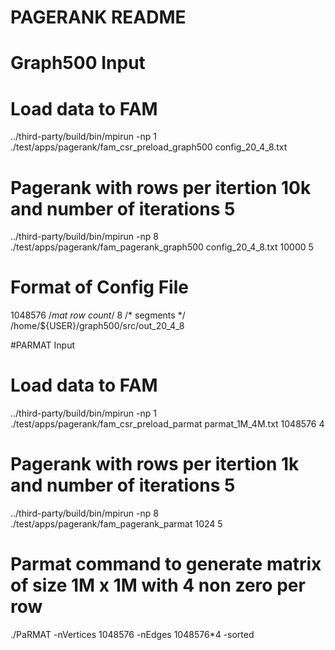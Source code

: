 # PAGERANK README

# Graph500 Input
# Load data to FAM
../third-party/build/bin/mpirun -np 1 ./test/apps/pagerank/fam_csr_preload_graph500 config_20_4_8.txt

# Pagerank with rows per itertion 10k and number of iterations 5
../third-party/build/bin/mpirun -np 8 ./test/apps/pagerank/fam_pagerank_graph500 config_20_4_8.txt 10000 5

# Format of Config File
1048576 /*mat row count*/
8 /* segments */
/home/${USER}/graph500/src/out_20_4_8

#PARMAT Input
# Load data to FAM
../third-party/build/bin/mpirun -np 1 ./test/apps/pagerank/fam_csr_preload_parmat parmat_1M_4M.txt 1048576 4

# Pagerank with rows per itertion 1k and number of iterations 5
../third-party/build/bin/mpirun -np 8 ./test/apps/pagerank/fam_pagerank_parmat 1024 5

# Parmat command to generate matrix of size 1M x 1M with 4 non zero per row
./PaRMAT -nVertices 1048576 -nEdges 1048576*4 -sorted 
